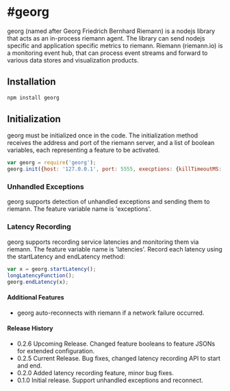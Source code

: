 #georg
=========

georg (named after Georg Friedrich Bernhard Riemann) is a nodejs library that acts as an in-process riemann agent.
The library can send nodejs specific and application specific metrics to riemann.
Riemann (riemann.io) is a monitoring event hub, that can process event streams and forward to various data stores and visualization products.


## Installation ##
```bash
npm install georg
```

## Initialization ##
georg must be initialized once in the code. The initialization method receives the address and port of the riemann server,
and a list of boolean variables, each representing a feature to be activated.

```javascript
var georg = require('georg');
georg.init({host: '127.0.0.1', port: 5555, execptions: {killTimeoutMS: 1000, logger: loggingFunction}, latencies: {}});
```

### Unhandled Exceptions ###
georg supports detection of unhandled exceptions and sending them to riemann.
The feature variable name is 'exceptions'.

### Latency Recording ###
georg supports recording service latencies and monitoring them via riemann.
The feature variable name is 'latencies'.
Record each latency using the startLatency and endLatency method:
```javascript
var x = georg.startLatency();
longLatencyFunction();
georg.endLatency(x);
```

#### Additional Features ####
* georg auto-reconnects with riemann if a network failure occurred.

#### Release History ####
* 0.2.6 Upcoming Release. Changed feature booleans to feature JSONs for extended configuration.
* 0.2.5 Current Release. Bug fixes, changed latency recording API to start and end.
* 0.2.0 Added latency recording feature, minor bug fixes.
* 0.1.0 Initial release. Support unhandled exceptions and reconnect.